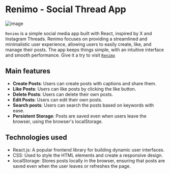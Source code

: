 # Renimo - Social Thread App
![image](https://github.com/user-attachments/assets/61d4871a-c38e-4e14-9c4b-d833fc62fd9b)


`Renimo` is a simple social media app built with React, inspired by X and Instagram Threads. Renimo focuses on providing a streamlined and minimalistic user experience, allowing users to easily create, like, and manage their posts. The app keeps things simple, with an intuitive interface and smooth performance. Give it a try to visit [`Renimo`](https://renimo.vercel.app)

## Main features
- **Create Posts**: Users can create posts with captions and share them.
- **Like Posts**: Users can like posts by clicking the like button.
- **Delete Posts**: Users can delete their own posts.
- **Edit Posts**: Users can edit their own posts.
- **Search posts**: Users can search the posts based on keywords with ease.
- **Persistent Storage**: Posts are saved even when users leave the browser, using the browser's localStorage.

## Technologies used
- React.js: A popular frontend library for building dynamic user interfaces.
- CSS: Used to style the HTML elements and create a responsive design.
- localStorage: Stores posts locally in the browser, ensuring that posts are saved even when the user leaves or refreshes the page.
